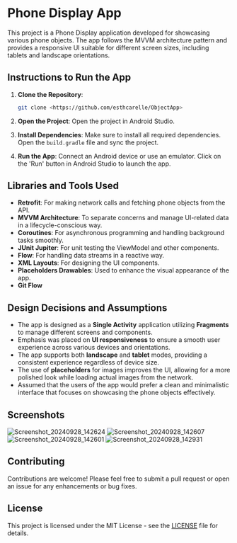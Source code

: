
# Phone Display App

This project is a Phone Display application developed for showcasing various phone objects. The app follows the MVVM architecture pattern and provides a responsive UI suitable for different screen sizes, including tablets and landscape orientations.

## Instructions to Run the App

1. **Clone the Repository**: 
   ```bash
   git clone <https://github.com/esthcarelle/ObjectApp>
   ```

2. **Open the Project**: 
   Open the project in Android Studio.

3. **Install Dependencies**: 
   Make sure to install all required dependencies. Open the `build.gradle` file and sync the project.

4. **Run the App**: 
   Connect an Android device or use an emulator. Click on the 'Run' button in Android Studio to launch the app.

## Libraries and Tools Used

- **Retrofit**: For making network calls and fetching phone objects from the API.
- **MVVM Architecture**: To separate concerns and manage UI-related data in a lifecycle-conscious way.
- **Coroutines**: For asynchronous programming and handling background tasks smoothly.
- **JUnit Jupiter**: For unit testing the ViewModel and other components.
- **Flow**: For handling data streams in a reactive way.
- **XML Layouts**: For designing the UI components.
- **Placeholders Drawables**: Used to enhance the visual appearance of the app.
- **Git Flow**

## Design Decisions and Assumptions

- The app is designed as a **Single Activity** application utilizing **Fragments** to manage different screens and components.
- Emphasis was placed on **UI responsiveness** to ensure a smooth user experience across various devices and orientations.
- The app supports both **landscape** and **tablet** modes, providing a consistent experience regardless of device size.
- The use of **placeholders** for images improves the UI, allowing for a more polished look while loading actual images from the network.
- Assumed that the users of the app would prefer a clean and minimalistic interface that focuses on showcasing the phone objects effectively.

## Screenshots

![Screenshot_20240928_142624](https://github.com/user-attachments/assets/b197ecb0-cabb-4bb8-b800-1e73cb1af4d2)
![Screenshot_20240928_142607](https://github.com/user-attachments/assets/ed50d8da-ac73-4f09-863f-ade2b2f22352)
![Screenshot_20240928_142601](https://github.com/user-attachments/assets/0c5f369a-3266-4c65-b3e7-494a72d0172f)
![Screenshot_20240928_142931](https://github.com/user-attachments/assets/93db57bf-0e51-43a5-ae69-074468db3db0)




## Contributing

Contributions are welcome! Please feel free to submit a pull request or open an issue for any enhancements or bug fixes.

## License

This project is licensed under the MIT License - see the [LICENSE](LICENSE) file for details.
